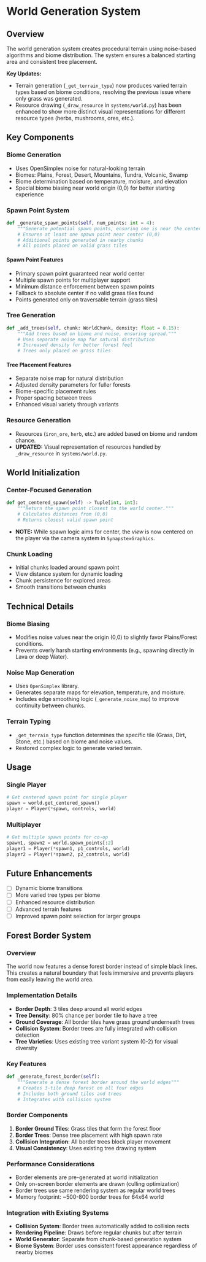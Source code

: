 # World Generation System

## Overview
The world generation system creates procedural terrain using noise-based algorithms and biome distribution. The system ensures a balanced starting area and consistent tree placement.

**Key Updates:**
- Terrain generation (`_get_terrain_type`) now produces varied terrain types based on biome conditions, resolving the previous issue where only grass was generated.
- Resource drawing (`_draw_resource` in `systems/world.py`) has been enhanced to show more distinct visual representations for different resource types (herbs, mushrooms, ores, etc.).

## Key Components

### Biome Generation
- Uses OpenSimplex noise for natural-looking terrain
- Biomes: Plains, Forest, Desert, Mountains, Tundra, Volcanic, Swamp
- Biome determination based on temperature, moisture, and elevation
- Special biome biasing near world origin (0,0) for better starting experience

### Spawn Point System
```python
def _generate_spawn_points(self, num_points: int = 4):
    """Generate potential spawn points, ensuring one is near the center."""
    # Ensures at least one spawn point near center (0,0)
    # Additional points generated in nearby chunks
    # All points placed on valid grass tiles
```

#### Spawn Point Features
- Primary spawn point guaranteed near world center
- Multiple spawn points for multiplayer support
- Minimum distance enforcement between spawn points
- Fallback to absolute center if no valid grass tiles found
- Points generated only on traversable terrain (grass tiles)

### Tree Generation
```python
def _add_trees(self, chunk: WorldChunk, density: float = 0.15):
    """Add trees based on biome and noise, ensuring spread."""
    # Uses separate noise map for natural distribution
    # Increased density for better forest feel
    # Trees only placed on grass tiles
```

#### Tree Placement Features
- Separate noise map for natural distribution
- Adjusted density parameters for fuller forests
- Biome-specific placement rules
- Proper spacing between trees
- Enhanced visual variety through variants

### Resource Generation
- Resources (`iron_ore`, `herb`, etc.) are added based on biome and random chance.
- **UPDATED:** Visual representation of resources handled by `_draw_resource` in `systems/world.py`.

## World Initialization

### Center-Focused Generation
```python
def get_centered_spawn(self) -> Tuple[int, int]:
    """Return the spawn point closest to the world center."""
    # Calculates distances from (0,0)
    # Returns closest valid spawn point
```
- **NOTE:** While spawn logic aims for center, the *view* is now centered on the player via the camera system in `SynapstexGraphics`.

### Chunk Loading
- Initial chunks loaded around spawn point
- View distance system for dynamic loading
- Chunk persistence for explored areas
- Smooth transitions between chunks

## Technical Details

### Biome Biasing
- Modifies noise values near the origin (0,0) to slightly favor Plains/Forest conditions.
- Prevents overly harsh starting environments (e.g., spawning directly in Lava or deep Water).

### Noise Map Generation
- Uses `OpenSimplex` library.
- Generates separate maps for elevation, temperature, and moisture.
- Includes edge smoothing logic (`_generate_noise_map`) to improve continuity between chunks.

### Terrain Typing
- `_get_terrain_type` function determines the specific tile (Grass, Dirt, Stone, etc.) based on biome and noise values.
- Restored complex logic to generate varied terrain.

## Usage

### Single Player
```python
# Get centered spawn point for single player
spawn = world.get_centered_spawn()
player = Player(*spawn, controls, world)
```

### Multiplayer
```python
# Get multiple spawn points for co-op
spawn1, spawn2 = world.spawn_points[:2]
player1 = Player(*spawn1, p1_controls, world)
player2 = Player(*spawn2, p2_controls, world)
```

## Future Enhancements
- [ ] Dynamic biome transitions
- [ ] More varied tree types per biome
- [ ] Enhanced resource distribution
- [ ] Advanced terrain features
- [ ] Improved spawn point selection for larger groups 

## Forest Border System

### Overview
The world now features a dense forest border instead of simple black lines. This creates a natural boundary that feels immersive and prevents players from easily leaving the world area.

### Implementation Details
- **Border Depth**: 3 tiles deep around all world edges
- **Tree Density**: 80% chance per border tile to have a tree
- **Ground Coverage**: All border tiles have grass ground underneath trees
- **Collision System**: Border trees are fully integrated with collision detection
- **Tree Varieties**: Uses existing tree variant system (0-2) for visual diversity

### Key Features
```python
def _generate_forest_border(self):
    """Generate a dense forest border around the world edges"""
    # Creates 3-tile deep forest on all four edges
    # Includes both ground tiles and trees
    # Integrates with collision system
```

### Border Components
1. **Border Ground Tiles**: Grass tiles that form the forest floor
2. **Border Trees**: Dense tree placement with high spawn rate
3. **Collision Integration**: All border trees block player movement
4. **Visual Consistency**: Uses existing tree drawing system

### Performance Considerations
- Border elements are pre-generated at world initialization
- Only on-screen border elements are drawn (culling optimization)
- Border trees use same rendering system as regular world trees
- Memory footprint: ~500-800 border trees for 64x64 world

### Integration with Existing Systems
- **Collision System**: Border trees automatically added to collision rects
- **Rendering Pipeline**: Draws before regular chunks but after terrain
- **World Generator**: Separate from chunk-based generation system
- **Biome System**: Border uses consistent forest appearance regardless of nearby biomes 